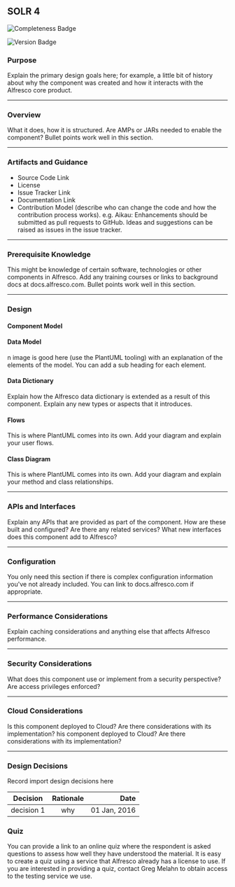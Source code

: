 ## SOLR 4

![Completeness Badge](https://img.shields.io/badge/Document_Level-In_Progress-yellow.svg?style=flat-square)

![Version Badge](https://img.shields.io/badge/Version-Future-blue.svg?style=flat-square)

### Purpose
Explain the primary design goals here; for example, a little bit of history about why the component was created and how it interacts with the Alfresco core product.

*** 

### Overview 
What it does, how it is structured.  Are AMPs or JARs needed to enable the component? Bullet points work well in this section.
*** 

### Artifacts and Guidance

* Source Code Link
* License
* Issue Tracker Link
* Documentation Link
* Contribution Model (describe who can change the code and how the contribution process works).   e.g. Aikau: Enhancements should be submitted as pull requests to GitHub. Ideas and suggestions can be raised as issues in the issue tracker.

*** 


### Prerequisite Knowledge
This might be knowledge of certain software, technologies or other components in Alfresco.
Add any training courses or links to background docs at docs.alfresco.com.
Bullet points work well in this section.

*** 

### Design

#### Component Model

#### Data Model
n image is good here (use the PlantUML tooling) with an explanation of the elements of the model.  You can add a sub heading for each element.
#### Data Dictionary
Explain how the Alfresco data dictionary is extended as a result of this component. Explain any new types or aspects that it introduces.
#### Flows
This is where PlantUML comes into its own.  Add your diagram and explain your user flows.
#### Class Diagram
This is where PlantUML comes into its own.  Add your diagram and explain your method and class relationships.
*** 

### APIs and Interfaces
Explain any APIs that are provided as part of the component. How are these built and configured? Are there any related services?
What new interfaces does this component add to Alfresco? 
*** 

### Configuration
You only need this section if there is complex configuration information you've not already included.  You can link to docs.alfresco.com if appropriate.
*** 

### Performance Considerations
Explain caching considerations and anything else that affects Alfresco performance.
*** 

### Security Considerations
What does this component use or implement from a security perspective?  Are access privileges enforced?
*** 

### Cloud Considerations
Is this component deployed to Cloud?  Are there considerations with its implementation?
his component deployed to Cloud?  Are there considerations with its implementation?
***

### Design Decisions
Record import design decisions here

| Decision        | Rationale                  | Date         |
| --------------- |:--------------------------:| ------------:|
| decision 1      | why                        | 01 Jan, 2016 |


### Quiz

You can provide a link to an online quiz where the respondent is asked questions to assess how well they have understood the material.
It is easy to create a quiz using a service that Alfresco already has a license to use.  If you are interested in providing a quiz, contact Greg Melahn to obtain access to the testing service we use.
